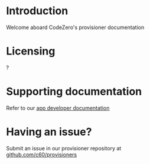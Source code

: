 # Introduction

Welcome aboard CodeZero's provisioner documentation

# Licensing

?

# Supporting documentation

Refer to our [app developer documentation](https://docs.codezero.io)

# Having an issue?

Submit an issue in our provisioner repository at [github.com/c60/provisioners](https://github.com/c6o/provisioners/issues)